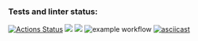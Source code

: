 ### Tests and linter status:
[![Actions Status](https://github.com/AleksandrBicov/java-project-71/actions/workflows/hexlet-check.yml/badge.svg)](https://github.com/AleksandrBicov/java-project-71/actions)
<a href="https://codeclimate.com/github/AleksandrBicov/java-project-71/test_coverage"><img src="https://api.codeclimate.com/v1/badges/5c3977ab6603e11f0a5e/test_coverage" /></a>
<a href="https://codeclimate.com/github/AleksandrBicov/java-project-71/maintainability"><img src="https://api.codeclimate.com/v1/badges/5c3977ab6603e11f0a5e/maintainability" /></a>
![example workflow](https://github.com/AleksandrBicov/java-project-71/actions/workflows/main.yml/badge.svg)
[![asciicast](https://asciinema.org/a/ZyA03a6V4eA2P1hT3FrtK5zTG.svg)](https://asciinema.org/a/ZyA03a6V4eA2P1hT3FrtK5zTG)